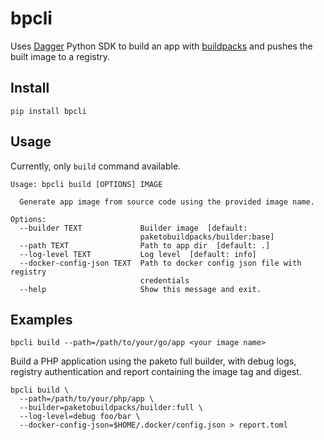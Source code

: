 # bpcli

Uses [Dagger](https://dagger.io/) Python SDK to build an app with
[buildpacks](https://buildpacks.io/) and pushes the built image to a registry.

## Install

```
pip install bpcli
```

## Usage

Currently, only `build` command available.

```
Usage: bpcli build [OPTIONS] IMAGE

  Generate app image from source code using the provided image name.

Options:
  --builder TEXT             Builder image  [default:
                             paketobuildpacks/builder:base]
  --path TEXT                Path to app dir  [default: .]
  --log-level TEXT           Log level  [default: info]
  --docker-config-json TEXT  Path to docker config json file with registry
                             credentials
  --help                     Show this message and exit.
```

## Examples

```
bpcli build --path=/path/to/your/go/app <your image name>
```

Build a PHP application using the paketo full builder, with debug logs,
registry authentication and report containing the image tag and digest.

```
bpcli build \
  --path=/path/to/your/php/app \
  --builder=paketobuildpacks/builder:full \
  --log-level=debug foo/bar \
  --docker-config-json=$HOME/.docker/config.json > report.toml
```
